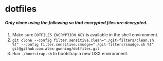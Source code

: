 # dotfiles

##### Only clone using the following so that encrypted files are decrypted.

1. Make sure `DOTFILES_ENCRYPTION_KEY` is available in the shell environment.
2. ```git clone --config filter.sensitive.clean="./git-filters/clean.sh %f" --config filter.sensitive.smudge="./git-filters/smudge.sh %f" git@github.com:alex-gunning/dotfiles.git```
3. Run `./bootstrap.sh` to bootstrap a new OSX environment.
